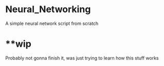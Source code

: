 # Neural_Networking
A simple neural network script from scratch
# **wip
Probably not gonna finish it, was just trying to learn how this stuff works
